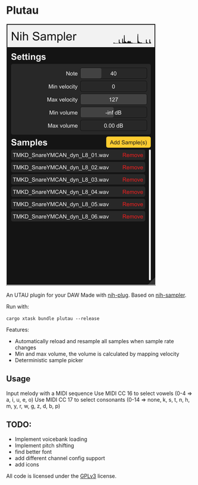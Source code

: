 # Plutau

![Screenshot](./screenshot.png)

An UTAU plugin for your DAW
Made with [nih-plug](https://github.com/robbert-vdh/nih-plug.git).
Based on [nih-sampler](https://github.com/matidfk/nih-sampler).

Run with:

`cargo xtask bundle plutau --release`

Features:
- Automatically reload and resample all samples when sample rate changes
- Min and max volume, the volume is calculated by mapping velocity
- Deterministic sample picker

## Usage

Input melody with a MIDI sequence
Use MIDI CC 16 to select vowels (0-4 => a, i, u, e, o)
Use MIDI CC 17 to select consonants (0-14 => none, k, s, t, n, h, m, y, r, w, g, z, d, b, p)


## TODO:
- Implement voicebank loading
- Implement pitch shifting
- find better font
- add different channel config support
- add icons

All code is licensed under the [GPLv3](https://www.gnu.org/licenses/gpl-3.0.txt) license.
